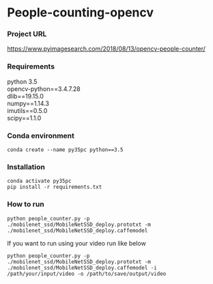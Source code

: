 # People-counting-opencv

### Project URL
https://www.pyimagesearch.com/2018/08/13/opencv-people-counter/

### Requirements
python 3.5  
opencv-python==3.4.7.28  
dlib==19.15.0  
numpy==1.14.3  
imutils==0.5.0  
scipy==1.1.0  

### Conda environment
```
conda create --name py35pc python==3.5
```

### Installation
```
conda activate py35pc
pip install -r requirements.txt
```

### How to run
```
python people_counter.py -p ./mobilenet_ssd/MobileNetSSD_deploy.prototxt -m ./mobilenet_ssd/MobileNetSSD_deploy.caffemodel
```
If you want to run using your video run like below
```
python people_counter.py -p ./mobilenet_ssd/MobileNetSSD_deploy.prototxt -m ./mobilenet_ssd/MobileNetSSD_deploy.caffemodel -i /path/your/input/video -o /path/to/save/output/video
```
